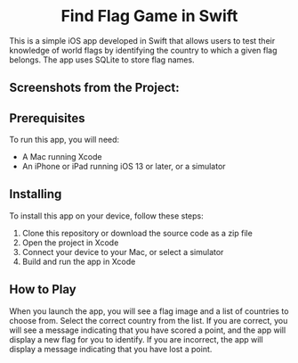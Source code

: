 <h1 align="center" style="margin-top: 0px;">Find Flag Game in Swift</h1>

This is a simple iOS app developed in Swift that allows users to test their knowledge of world flags by identifying the country to which a given flag belongs. The app uses SQLite to store flag names.


## Screenshots from the Project:


## Prerequisites

To run this app, you will need:

- A Mac running Xcode
- An iPhone or iPad running iOS 13 or later, or a simulator


## Installing

To install this app on your device, follow these steps:

1. Clone this repository or download the source code as a zip file
2. Open the project in Xcode
3. Connect your device to your Mac, or select a simulator
4. Build and run the app in Xcode


## How to Play

When you launch the app, you will see a flag image and a list of countries to choose from. Select the correct country from the list. If you are correct, you will see a message indicating that you have scored a point, and the app will display a new flag for you to identify. If you are incorrect, the app will display a message indicating that you have lost a point.
